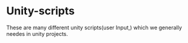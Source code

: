 # Unity-scripts
These are many different unity scripts(user Input,) which we generally needes in unity projects.
